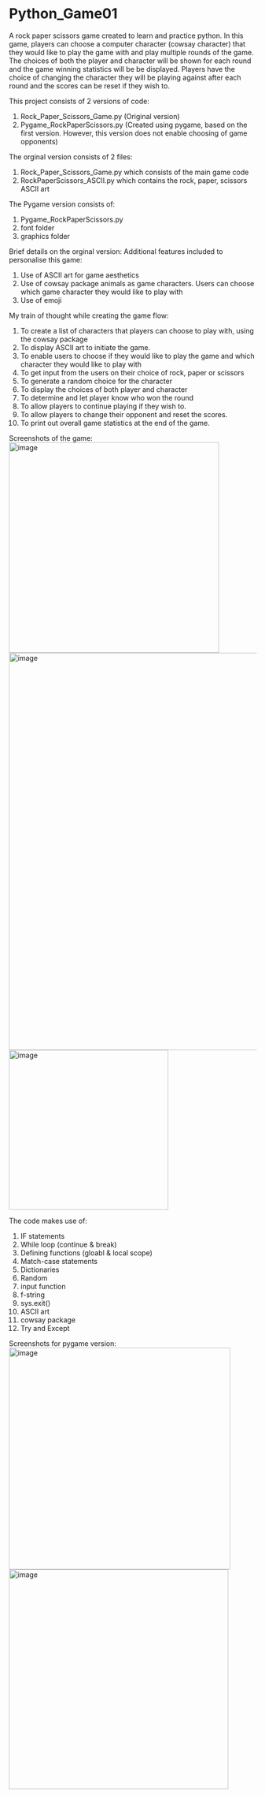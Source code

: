 # Python_Game01
A rock paper scissors game created to learn and practice python. In this game, players can choose a computer character (cowsay character) that they would like to play the game with and play multiple rounds of the game. The choices of both the player and character will be shown for each round and the game winning statistics will be be displayed. Players have the choice of changing the character they will be playing against after each round and the scores can be reset if they wish to. 

This project consists of 2 versions of code:
1) Rock_Paper_Scissors_Game.py (Original version)
2) Pygame_RockPaperScissors.py (Created using pygame, based on the first version. However, this version does not enable choosing of game opponents) 

The orginal version consists of 2 files:
1) Rock_Paper_Scissors_Game.py which consists of the main game code
2) RockPaperScissors_ASCII.py which contains the rock, paper, scissors ASCII art

The Pygame version consists of:
1) Pygame_RockPaperScissors.py
2) font folder
3) graphics folder

Brief details on the orginal version:
Additional features included to personalise this game:
1) Use of ASCII art for game aesthetics 
2) Use of cowsay package animals as game characters. Users can choose which game character they would like to play with
3) Use of emoji

My train of thought while creating the game flow:
1) To create a list of characters that players can choose to play with, using the cowsay package
2) To display ASCII art to initiate the game.
3) To enable users to choose if they would like to play the game and which character they would like to play with
4) To get input from the users on their choice of rock, paper or scissors
5) To generate a random choice for the character
6) To display the choices of both player and character
7) To determine and let player know who won the round
8) To allow players to continue playing if they wish to.
9) To allow players to change their opponent and reset the scores.
10) To print out overall game statistics at the end of the game.

Screenshots of the game:
<img width="427" alt="image" src="https://github.com/JiaRong00/01-Rock-Paper-Scissors-Game/assets/149306287/2a8d9e86-6ca3-4157-ae6a-a22717b7595e">
<img width="806" alt="image" src="https://github.com/JiaRong00/01-Rock-Paper-Scissors-Game/assets/149306287/8dc684d2-d0cc-4327-95eb-281f64334810">
<img width="324" alt="image" src="https://github.com/JiaRong00/01-Rock-Paper-Scissors-Game/assets/149306287/46504862-f72a-4fab-9771-f94b5ddf5618">

The code makes use of:
1) IF statements
2) While loop (continue & break)
3) Defining functions (gloabl & local scope)
4) Match-case statements
5) Dictionaries
6) Random
7) input function
8) f-string
9) sys.exit()
10) ASCII art
11) cowsay package
12) Try and Except

Screenshots for pygame version:
<img width="450" alt="image" src="https://github.com/JiaRong00/01-Rock-Paper-Scissors-Game/assets/149306287/2277a1f2-8b40-4d3c-89d2-97f8b39a66cd">
<img width="446" alt="image" src="https://github.com/JiaRong00/01-Rock-Paper-Scissors-Game/assets/149306287/448c0bed-3cb9-4e47-9fac-c3af8739421f">

